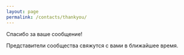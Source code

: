 ```yaml
---
layout: page
permalink: /contacts/thankyou/
---
```


Спасибо за ваше сообщение!

Представители сообщества свяжутся с вами в ближайшее время.